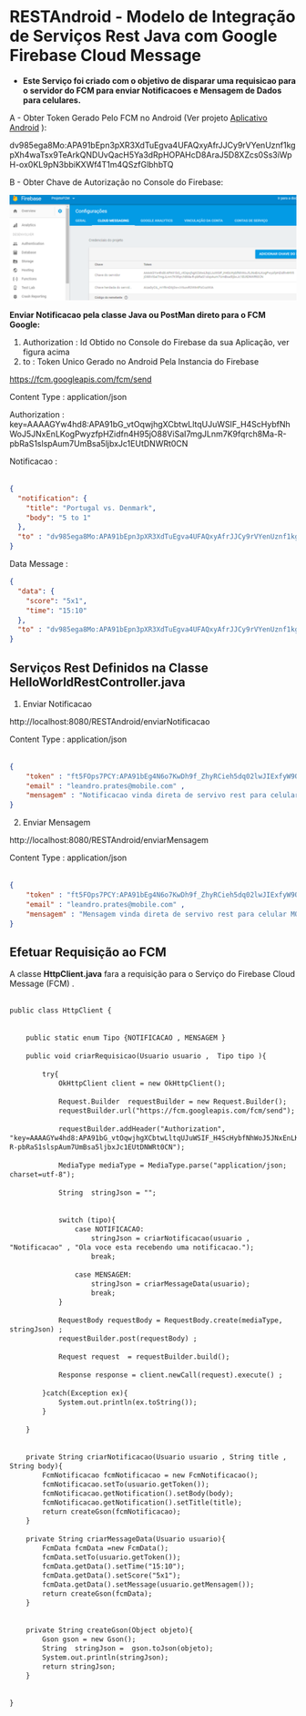 # RESTAndroid - Modelo de Integração de Serviços Rest Java com Google Firebase Cloud Message  


- **Este Serviço foi criado com o objetivo de disparar uma requisicao para o servidor do FCM para enviar Notificacoes e Mensagem de Dados para celulares.**  




A - Obter Token Gerado Pelo FCM no Android (Ver projeto  [Aplicativo Android](https://github.com/leandrocprates/AndroidApp "App Android")   ): 

dv985ega8Mo:APA91bEpn3pXR3XdTuEgva4UFAQxyAfrJJCy9rVYenUznf1kgpXh4waTsx9TeArkQNDUvQacH5Ya3dRpHOPAHcD8AraJ5D8XZcs0Ss3iWpH-ox0KL9pN3bbiKXWf4T1m4QSzfGlbhbTQ


B - Obter Chave de Autorização no Console do Firebase: 

![Alt text](FCM_Chave.png?raw=true "Imagem Chave FCM")


**Enviar Notificacao pela classe Java ou PostMan direto para o FCM Google:**

1. Authorization :  Id Obtido no Console do Firebase da sua Aplicação, ver figura acima
2. to :  Token Unico Gerado no Android Pela Instancia do Firebase 


https://fcm.googleapis.com/fcm/send

Content Type : application/json

Authorization : key=AAAAGYw4hd8:APA91bG_vtOqwjhgXCbtwLltqUJuWSIF_H4ScHybfNhWoJ5JNxEnLKogPwyzfpHZidfn4H95jO88ViSaI7mgJLnm7K9fqrch8Ma-R-pbRaS1slspAum7UmBsa5ljbxJc1EUtDNWRt0CN

Notificacao : 

```json

{ 
  "notification": {
    "title": "Portugal vs. Denmark",
    "body": "5 to 1"
  },
  "to" : "dv985ega8Mo:APA91bEpn3pXR3XdTuEgva4UFAQxyAfrJJCy9rVYenUznf1kgpXh4waTsx9TeArkQNDUvQacH5Ya3dRpHOPAHcD8AraJ5D8XZcs0Ss3iWpH-ox0KL9pN3bbiKXWf4T1m4QSzfGlbhbTQ"
}
```

Data Message : 

```json
{ 
  "data": {
    "score": "5x1",
    "time": "15:10"
  },
  "to" : "dv985ega8Mo:APA91bEpn3pXR3XdTuEgva4UFAQxyAfrJJCy9rVYenUznf1kgpXh4waTsx9TeArkQNDUvQacH5Ya3dRpHOPAHcD8AraJ5D8XZcs0Ss3iWpH-ox0KL9pN3bbiKXWf4T1m4QSzfGlbhbTQ"
}

```

## Serviços Rest Definidos na Classe HelloWorldRestController.java 

1. Enviar Notificacao  

http://localhost:8080/RESTAndroid/enviarNotificacao


Content Type : application/json

```json

{ 
    "token" : "ft5FOps7PCY:APA91bEg4N6o7KwDh9f_ZhyRCieh5dq02lwJIExfyW9QzPXcX1M7irhXkpk8R6HaDFxtpGNOfhNTFuMbHKiR38KT9FjPIt403Uhn3uFEqg1KY7FwnBVWQCk6JF2rUahAjtCGp-oLo_m5" , 
    "email" : "leandro.prates@mobile.com" , 
    "mensagem" : "Notificacao vinda direta de servivo rest para celular MOTO G3 "
} 

```

2. Enviar Mensagem 

http://localhost:8080/RESTAndroid/enviarMensagem


Content Type : application/json

```json

{ 
    "token" : "ft5FOps7PCY:APA91bEg4N6o7KwDh9f_ZhyRCieh5dq02lwJIExfyW9QzPXcX1M7irhXkpk8R6HaDFxtpGNOfhNTFuMbHKiR38KT9FjPIt403Uhn3uFEqg1KY7FwnBVWQCk6JF2rUahAjtCGp-oLo_m5" , 
    "email" : "leandro.prates@mobile.com" , 
    "mensagem" : "Mensagem vinda direta de servivo rest para celular MOTO G3 "
} 

```

## Efetuar Requisição ao FCM 


A classe **HttpClient.java** fara a requisição para o Serviço do Firebase Cloud Message (FCM) . 



```

public class HttpClient {
    
    
    public static enum Tipo {NOTIFICACAO , MENSAGEM }
    
    public void criarRequisicao(Usuario usuario ,  Tipo tipo ){
        
        try{
            OkHttpClient client = new OkHttpClient();

            Request.Builder  requestBuilder = new Request.Builder();
            requestBuilder.url("https://fcm.googleapis.com/fcm/send"); 
            
            requestBuilder.addHeader("Authorization", "key=AAAAGYw4hd8:APA91bG_vtOqwjhgXCbtwLltqUJuWSIF_H4ScHybfNhWoJ5JNxEnLKogPwyzfpHZidfn4H95jO88ViSaI7mgJLnm7K9fqrch8Ma-R-pbRaS1slspAum7UmBsa5ljbxJc1EUtDNWRt0CN");
            
            MediaType mediaType = MediaType.parse("application/json; charset=utf-8");
            
            String  stringJson = "";
            
            
            switch (tipo){
                case NOTIFICACAO:
                    stringJson = criarNotificacao(usuario , "Notificacao" , "Ola voce esta recebendo uma notificacao.");
                    break;
                    
                case MENSAGEM:
                    stringJson = criarMessageData(usuario);
                    break;
            }
            
            RequestBody requestBody = RequestBody.create(mediaType, stringJson) ; 
            requestBuilder.post(requestBody) ; 
            
            Request request  = requestBuilder.build();
            
            Response response = client.newCall(request).execute() ; 
            
        }catch(Exception ex){
            System.out.println(ex.toString());
        }
        
    }
    
    
    private String criarNotificacao(Usuario usuario , String title , String body){
        FcmNotificacao fcmNotificacao = new FcmNotificacao();
        fcmNotificacao.setTo(usuario.getToken());
        fcmNotificacao.getNotification().setBody(body);
        fcmNotificacao.getNotification().setTitle(title);
        return createGson(fcmNotificacao);
    }

    private String criarMessageData(Usuario usuario){
        FcmData fcmData =new FcmData();
        fcmData.setTo(usuario.getToken());
        fcmData.getData().setTime("15:10");
        fcmData.getData().setScore("5x1");
        fcmData.getData().setMessage(usuario.getMensagem());
        return createGson(fcmData);
    }
    
    
    private String createGson(Object objeto){
        Gson gson = new Gson();
        String  stringJson =  gson.toJson(objeto);
        System.out.println(stringJson);
        return stringJson;
    }
    
    
}

```




